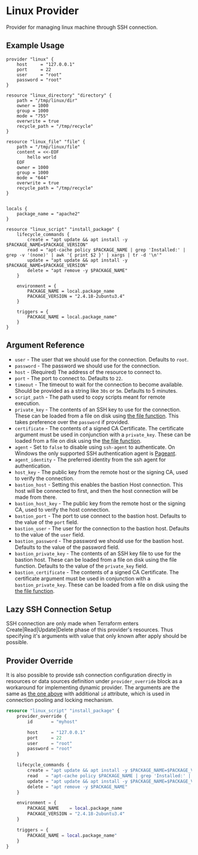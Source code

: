 # Linux Provider

Provider for managing linux machine through SSH connection.

## Example Usage

```hcl
provider "linux" {
    host     = "127.0.0.1"
    port     = 22
    user     = "root"
    password = "root"
}

resource "linux_directory" "directory" {
    path = "/tmp/linux/dir"
    owner = 1000
    group = 1000
    mode = "755"
    overwrite = true
    recycle_path = "/tmp/recycle"
}

resource "linux_file" "file" {
    path = "/tmp/linux/file"
    content = <<-EOF
        hello world
    EOF
    owner = 1000
    group = 1000
    mode = "644"
    overwrite = true
    recycle_path = "/tmp/recycle"
}


locals {
    package_name = "apache2"
}

resource "linux_script" "install_package" {
    lifecycle_commands {
        create = "apt update && apt install -y $PACKAGE_NAME=$PACKAGE_VERSION"
        read = "apt-cache policy $PACKAGE_NAME | grep 'Installed:' | grep -v '(none)' | awk '{ print $2 }' | xargs | tr -d '\n'"
        update = "apt update && apt install -y $PACKAGE_NAME=$PACKAGE_VERSION"
        delete = "apt remove -y $PACKAGE_NAME"
    }

    environment = {
        PACKAGE_NAME = local.package_name
        PACKAGE_VERSION = "2.4.18-2ubuntu3.4"
    }

    triggers = {
        PACKAGE_NAME = local.package_name"
    }
}
```

## Argument Reference

- `user` - The user that we should use for the connection. Defaults to `root`.
- `password` - The password we should use for the connection.
- `host` - (Required) The address of the resource to connect to.
- `port` - The port to connect to. Defaults to `22`.
- `timeout` - The timeout to wait for the connection to become available. Should be provided as a string like `30s` or `5m`. Defaults to 5 minutes.
- `script_path` - The path used to copy scripts meant for remote execution.
- `private_key` - The contents of an SSH key to use for the connection. These can be loaded from a file on disk using [the file function](https://www.terraform.io/docs/configuration/functions/file.html). This takes preference over the `password` if provided.
- `certificate` - The contents of a signed CA Certificate. The certificate argument must be used in conjunction with a `private_key`. These can be loaded from a file on disk using the [the file function](https://www.terraform.io/docs/configuration/functions/file.html).
- `agent` - Set to `false` to disable using `ssh-agent` to authenticate. On Windows the only supported SSH authentication agent is [Pageant](http://the.earth.li/~sgtatham/putty/0.66/htmldoc/Chapter9.html#pageant).
- `agent_identity` - The preferred identity from the ssh agent for authentication.
- `host_key` - The public key from the remote host or the signing CA, used to verify the connection.
- `bastion_host` - Setting this enables the bastion Host connection. This host will be connected to first, and then the host connection will be made from there.
- `bastion_host_key` - The public key from the remote host or the signing CA, used to verify the host connection.
- `bastion_port` - The port to use connect to the bastion host. Defaults to the value of the `port` field.
- `bastion_user` - The user for the connection to the bastion host. Defaults to the value of the `user` field.
- `bastion_password` - The password we should use for the bastion host. Defaults to the value of the password field.
- `bastion_private_key` - The contents of an SSH key file to use for the bastion host. These can be loaded from a file on disk using the file function. Defaults to the value of the `private_key` field.
- `bastion_certificate` - The contents of a signed CA Certificate. The certificate argument must be used in conjunction with a `bastion_private_key`. These can be loaded from a file on disk using the [the file function](https://www.terraform.io/docs/configuration/functions/file.html).

## Lazy SSH Connection Setup

SSH connection are only made when Terraform enters Create|Read|Update|Delete phase of this provider's resources. Thus specifying it's arguments with value that only known after apply should be possible.

## Provider Override

It is also possible to provide ssh connection configuration directly in resources or data sources definition under `provider_override` block as a workaround for implementing dynamic provider. The arguments are the same as [the one above](#argument-reference) with additional `id` attribute, which is used in connection pooling and locking mechanism.

```terraform
resource "linux_script" "install_package" {
    provider_override {
        id       = "myhost"

        host     = "127.0.0.1"
        port     = 22
        user     = "root"
        password = "root"
    }

    lifecycle_commands {
        create = "apt update && apt install -y $PACKAGE_NAME=$PACKAGE_VERSION"
        read   = "apt-cache policy $PACKAGE_NAME | grep 'Installed:' | grep -v '(none)' | awk '{ print $2 }' | xargs | tr -d '\n'"
        update = "apt update && apt install -y $PACKAGE_NAME=$PACKAGE_VERSION"
        delete = "apt remove -y $PACKAGE_NAME"
    }

    environment = {
        PACKAGE_NAME    = local.package_name
        PACKAGE_VERSION = "2.4.18-2ubuntu3.4"
    }

    triggers = {
        PACKAGE_NAME = local.package_name"
    }
}
```
